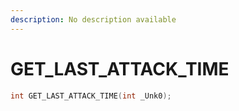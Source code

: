 ```yaml
---
description: No description available 
---
```


# GET_LAST_ATTACK_TIME

```cpp
int GET_LAST_ATTACK_TIME(int _Unk0);
```